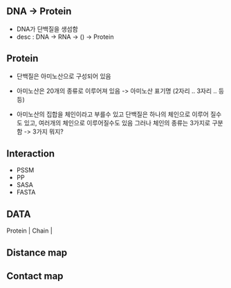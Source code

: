 ## DNA -> Protein

* DNA가 단백질을 생섬함
* desc : DNA -> RNA -> () -> Protein  



## Protein

* 단백질은 아미노산으로 구성되어 있음  
* 아미노산은 20개의 종류로 이루어져 있음 -> 아미노산 표기명 (2자리 .. 3자리 .. 등등) 

* 아미노산의 집합을 체인이라고 부를수 있고 단백질은 하나의 체인으로 이루어 질수도 있고, 여러개의 체인으로 이루어질수도 있음 그러나 체인의 종류는 3가지로 구분함  -> 3가지 뭐지?   

## Interaction 

* PSSM
* PP
* SASA
* FASTA 


## DATA

Protein | Chain | 

## Distance map

## Contact map
